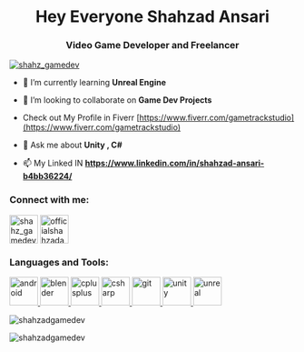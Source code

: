 <h1 align="center">Hey Everyone Shahzad Ansari</h1>
<h3 align="center">Video Game Developer and Freelancer</h3>



<p align="left"> <a href="https://twitter.com/shahz_gamedev" target="blank"><img src="https://img.shields.io/twitter/follow/shahz_gamedev?logo=twitter&style=for-the-badge" alt="shahz_gamedev" /></a> </p>

- 🌱 I’m currently learning **Unreal Engine**

- 👯 I’m looking to collaborate on **Game Dev Projects**

- Check out My Profile in Fiverr [https://www.fiverr.com/gametrackstudio](https://www.fiverr.com/gametrackstudio)

- 💬 Ask me about **Unity , C#**

- 📫 My Linked IN **https://www.linkedin.com/in/shahzad-ansari-b4bb36224/**

<h3 align="left">Connect with me:</h3>
<p align="left">
<a href="https://twitter.com/shahz_gamedev" target="blank"><img align="center" src="https://img.icons8.com/fluency/48/null/twitter.png" alt="shahz_gamedev" height="50" width="50" /></a>
<a href="https://instagram.com/officialshahzadansarimdp/" target="blank"><img align="center" src="https://img.icons8.com/fluency/144/null/instagram-new.png" alt="officialshahzadansarimdp/" height="50" width="50" /></a>
</p>

<h3 align="left">Languages and Tools:</h3>
<p align="left"> <a href="https://developer.android.com" target="_blank" rel="noreferrer"> <img src="https://img.icons8.com/external-smashingstocks-flat-smashing-stocks/66/null/external-Android-notification-and-mailing-smashingstocks-flat-smashing-stocks.png" alt="android" width="50" height="50"/> </a> <a href="https://www.blender.org/" target="_blank" rel="noreferrer"> <img src="https://download.blender.org/branding/community/blender_community_badge_white.svg" alt="blender" width="50" height="50"/> </a> <a href="https://www.w3schools.com/cpp/" target="_blank" rel="noreferrer"> <img src="https://img.icons8.com/color/240/null/c-plus-plus-logo.png" alt="cplusplus" width="50" height="50"/> </a> <a href="https://www.w3schools.com/cs/" target="_blank" rel="noreferrer"> <img src="https://img.icons8.com/color/240/null/c-sharp-logo-2.png" alt="csharp" width="50" height="50"/> </a> <a href="https://git-scm.com/" target="_blank" rel="noreferrer"> <img src="https://www.vectorlogo.zone/logos/git-scm/git-scm-icon.svg" alt="git" width="50" height="50"/> </a> <a href="https://unity.com/" target="_blank" rel="noreferrer"> <img src="https://www.vectorlogo.zone/logos/unity3d/unity3d-icon.svg" alt="unity" width="50" height="50"/> </a> <a href="https://unrealengine.com/" target="_blank" rel="noreferrer"> <img src="https://img.icons8.com/windows/128/null/unreal-engine.png" alt="unreal" width="50" height="50"/> </a> </p>

<p><img align="center" src="https://github-readme-stats.vercel.app/api/top-langs?username=shahzadgamedev&show_icons=true&locale=en&layout=compact" alt="shahzadgamedev" /></p>

<p><img align="center" src="https://github-readme-streak-stats.herokuapp.com/?user=shahzadgamedev&" alt="shahzadgamedev" /></p>
